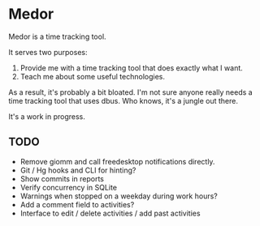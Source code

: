 # Medor
Medor is a time tracking tool.

It serves two purposes:
  1. Provide me with a time tracking tool that does exactly what I want.
  2. Teach me about some useful technologies.

As a result, it's probably a bit bloated. I'm not sure anyone really needs a time tracking tool that uses dbus.
Who knows, it's a jungle out there.

It's a work in progress.

## TODO
* Remove giomm and call freedesktop notifications directly. 
* Git / Hg hooks and CLI for hinting? 
* Show commits in reports
* Verify concurrency in SQLite
* Warnings when stopped on a weekday during work hours?
* Add a comment field to activities?
* Interface to edit / delete activities / add past activities
